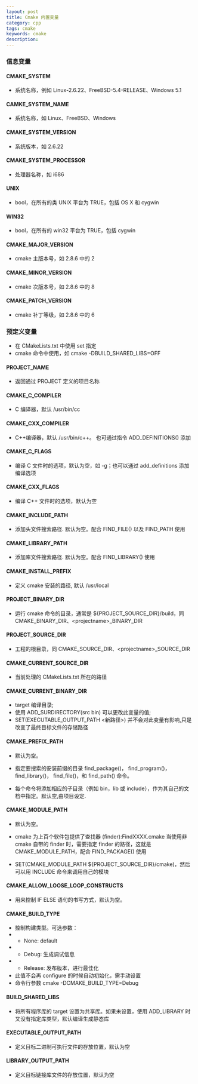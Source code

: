 ```yaml
---
layout: post
title: Cmake 内置变量
category: cpp
tags: cmake
keywords: cmake
description:
---
```


### 信息变量

#### CMAKE_SYSTEM

- 系统名称，例如 Linux-2.6.22、FreeBSD-5.4-RELEASE、Windows 5.1

#### CAMKE_SYSTEM_NAME

- 系统名称，如 Linux、FreeBSD、Windows

#### CMAKE_SYSTEM_VERSION

- 系统版本，如 2.6.22

#### CMAKE_SYSTEM_PROCESSOR

- 处理器名称，如 i686

#### UNIX

- bool，在所有的类 UNIX 平台为 TRUE，包括 OS X 和 cygwin

#### WIN32

- bool，在所有的 win32 平台为 TRUE，包括 cygwin

#### CMAKE_MAJOR_VERSION

- cmake 主版本号，如 2.8.6 中的 2

#### CMAKE_MINOR_VERSION

- cmake 次版本号，如 2.8.6 中的 8

#### CMAKE_PATCH_VERSION

- cmake 补丁等级，如 2.8.6 中的 6

### 预定义变量

- 在 CMakeLists.txt 中使用 set 指定
- cmake 命令中使用，如 cmake -DBUILD_SHARED_LIBS=OFF

#### PROJECT_NAME

- 返回通过 PROJECT 定义的项目名称

#### CMAKE_C_COMPILER

- C 编译器，默认 /usr/bin/cc

#### CMAKE_CXX_COMPILER

- C++编译器，默认 /usr/bin/c++。 也可通过指令 ADD_DEFINITIONS() 添加

#### CMAKE_C_FLAGS

- 编译 C 文件时的选项，默认为空，如 -g；也可以通过 add_definitions 添加编译选项

#### CMAKE_CXX_FLAGS

- 编译 C++ 文件时的选项，默认为空

#### CMAKE_INCLUDE_PATH

- 添加头文件搜索路径. 默认为空。配合 FIND_FILE() 以及 FIND_PATH 使用

#### CMAKE_LIBRARY_PATH

- 添加库文件搜索路径. 默认为空。配合 FIND_LIBRARY() 使用

#### CMAKE_INSTALL_PREFIX

- 定义 cmake 安装的路径, 默认 /usr/local

#### PROJECT_BINARY_DIR

- 运行 cmake 命令的目录，通常是 ${PROJECT_SOURCE_DIR}/build，同 CMAKE_BINARY_DIR、\<projectname\>_BINARY_DIR

#### PROJECT_SOURCE_DIR

- 工程的根目录，同 CMAKE_SOURCE_DIR、\<projectname\>_SOURCE_DIR

#### CMAKE_CURRENT_SOURCE_DIR

- 当前处理的 CMakeLists.txt 所在的路径

#### CMAKE_CURRENT_BINARY_DIR

- target 编译目录;
- 使用 ADD_SURDIRECTORY(src bin) 可以更改此变量的值;
- SET(EXECUTABLE_OUTPUT_PATH <新路径>) 并不会对此变量有影响,只是改变了最终目标文件的存储路径

#### CMAKE_PREFIX_PATH

- 默认为空。

- 指定要搜索的安装前缀的目录 find_package()， find_program()， find_library()， find_file()，和 find_path() 命令。

- 每个命令将添加相应的子目录（例如 bin，lib 或 include），作为其自己的文档中指定。默认空,由项目设定.

#### CMAKE_MODULE_PATH

- 默认为空。

- cmake 为上百个软件包提供了查找器 (finder):FindXXXX.cmake 当使用非 cmake 自带的 finder 时，需要指定 finder 的路径，这就是 CMAKE_MODULE_PATH，配合 FIND_PACKAGE() 使用

- SET(CMAKE_MODULE_PATH ${PROJECT_SOURCE_DIR}/cmake)，然后可以用 INCLUDE 命令来调用自己的模块

#### CMAKE_ALLOW_LOOSE_LOOP_CONSTRUCTS

- 用来控制 IF ELSE 语句的书写方式，默认为空。

#### CMAKE_BUILD_TYPE

- 控制构建类型。可选参数：
- - None: default
- - Debug: 生成调试信息
- - Release: 发布版本，进行最佳化
- 此值不会再 configure 的时候自动初始化，需手动设置
- 命令行参数 cmake -DCMAKE_BUILD_TYPE=Debug

#### BUILD_SHARED_LIBS

- 将所有程序库的 target 设置为共享库。如果未设置，使用 ADD_LIBRARY 时又没有指定库类型，默认编译生成静态库

#### EXECUTABLE_OUTPUT_PATH

- 定义目标二进制可执行文件的存放位置，默认为空

#### LIBRARY_OUTPUT_PATH

- 定义目标链接库文件的存放位置，默认为空
